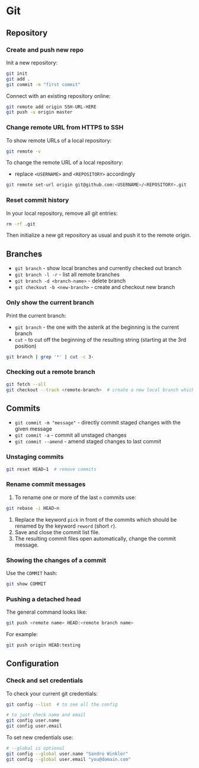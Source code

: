 # Git

## Repository

### Create and push new repo

Init a new repository:

```sh
git init
git add .
git commit -m "first commit"
```

Connect with an existing repository online:

```sh
git remote add origin SSH-URL-HERE
git push -u origin master
```

### Change remote URL from HTTPS to SSH

To show remote URLs of a local repository:

```sh
git remote -v
```

To change the remote URL of a local repository:

- replace `<USERNAME>` and `<REPOSITORY>` accordingly

```sh
git remote set-url origin git@github.com:<USERNAME>/<REPOSITORY>.git
```

### Reset commit history

In your local repository, remove all git entries:

```sh
rm -rf .git
```

Then initialize a new git repository as usual and push it to the remote origin.

## Branches

- `git branch` - show local branches and currently checked out branch
- `git branch -l -r` - list all remote branches
- `git branch -d <branch-name>` - delete branch
- `git checkout -b <new-branch>` - create and checkout new branch

### Only show the current branch

Print the current branch:

- `git branch` - the one with the asterik at the beginning is the current branch
- `cut` - to cut off the beginning of the resulting string (starting at the 3rd position)

```sh
git branch | grep '*' | cut -c 3-
```

### Checking out a remote branch

```sh
git fetch --all
git checkout --track <remote-branch>  # create a new local branch which tracks the remote one
```

## Commits

- `git commit -m "message"` - directly commit staged changes with the given message
- `git commit -a` - commit all unstaged changes
- `git commit --amend` - amend staged changes to last commit

### Unstaging commits

```sh
git reset HEAD~1  # remove commits
```

### Rename commit messages

1. To rename one or more of the last `n` commits use:

```sh
git rebase -i HEAD~n
```

1. Replace the keyword `pick` in front of the commits which should be renamed by the keyword `reword` (short `r`).
1. Save and close the commit list file.
1. The resulting commit files open automatically, change the commit message.

### Showing the changes of a commit

Use the `COMMIT` hash:

```sh
git show COMMIT
```

### Pushing a detached head

The general command looks like:

```sh
git push <remote name> HEAD:<remote branch name>
```

For example:

```sh
git push origin HEAD:testing
```

## Configuration

### Check and set credentials

To check your current git credentials:

```sh
git config --list  # to see all the config

# to just check name and email
git config user.name
git config user.email
```

To set new credentials use:

```sh
# --global is optional
git config --global user.name "Sandro Winkler"
git config --global user.email "you@domain.com"
```
